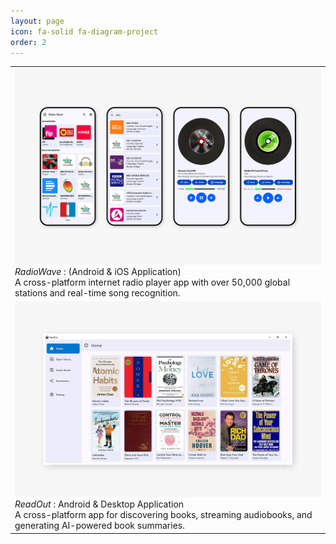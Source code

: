 ```yaml
---
layout: page
icon: fa-solid fa-diagram-project
order: 2
---
```


<table>
  <tr>
    <td>
      <a href="https://github.com/OneDroid/RadioWave">
        <img src="/assets/img/projects/radio-wave.png" alt="RadioWave" width="500">
      </a><br>
      <em>RadioWave</em> : (Android & iOS Application)<br>
      A cross-platform internet radio player app with over 50,000 global stations and real-time song recognition.
    </td>
  </tr>
<tr>  
    <td>
      <a href="https://github.com/tawhidmonowar/ReadOut">
        <img src="/assets/img/projects/read-out.png" alt="ReadOut" width="500">
      </a><br>
      <em>ReadOut</em> : Android & Desktop Application<br>
      A cross-platform app for discovering books, streaming audiobooks, and generating AI-powered book summaries.
    </td>
  </tr>
</table>
